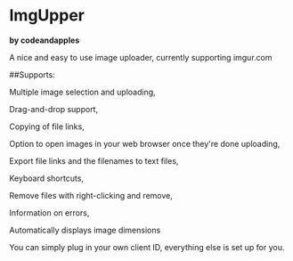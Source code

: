 # ImgUpper
__by codeandapples__

A nice and easy to use image uploader, currently supporting imgur.com

##Supports:

Multiple image selection and uploading,

Drag-and-drop support,

Copying of file links,

Option to open images in your web browser once they're done uploading,

Export file links and the filenames to text files,

Keyboard shortcuts,

Remove files with right-clicking and remove,

Information on errors,

Automatically displays image dimensions



You can simply plug in your own client ID, everything else is set up for you.
